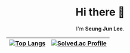 
  
<div align = "center">
  
  # Hi there 👋
  
  I'm **Seung Jun Lee**. 

| [![Top Langs](https://github-readme-stats.vercel.app/api/top-langs/?username=mine3873&layout=pie)](https://github.com/mine3873/github-readme-stats) | [![Solved.ac Profile](http://mazassumnida.wtf/api/v2/generate_badge?boj=mine3030)](https://solved.ac/mine3030/) |
| --- | --- |
  
</div>



<!--
**mine3873/mine3873** is a ✨ _special_ ✨ repository because its `README.md` (this file) appears on your GitHub profile.

Here are some ideas to get you started:

- 🔭 I’m currently working on ...
- 🌱 I’m currently learning ...
- 👯 I’m looking to collaborate on ...
- 🤔 I’m looking for help with ...
- 💬 Ask me about ...
- 📫 How to reach me: ...
- 😄 Pronouns: ...
- ⚡ Fun fact: ...
-->
